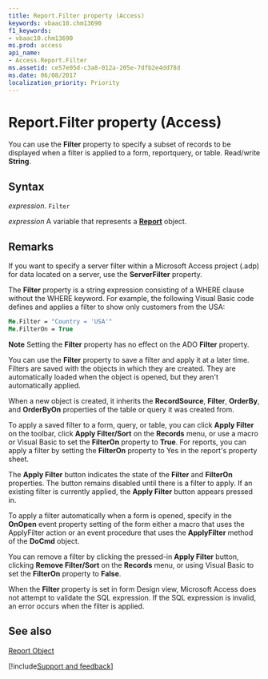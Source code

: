 ```yaml
---
title: Report.Filter property (Access)
keywords: vbaac10.chm13690
f1_keywords:
- vbaac10.chm13690
ms.prod: access
api_name:
- Access.Report.Filter
ms.assetid: ce57e05d-c3a8-012a-205e-7dfb2e4dd78d
ms.date: 06/08/2017
localization_priority: Priority
---
```



# Report.Filter property (Access)

You can use the  **Filter** property to specify a subset of records to be displayed when a filter is applied to a form, reportquery, or table. Read/write **String**.


## Syntax

_expression_. `Filter`

_expression_ A variable that represents a **[Report](Access.Report.md)** object.


## Remarks

If you want to specify a server filter within a Microsoft Access project (.adp) for data located on a server, use the  **ServerFilter** property.

The  **Filter** property is a string expression consisting of a WHERE clause without the WHERE keyword. For example, the following Visual Basic code defines and applies a filter to show only customers from the USA:




```vb
Me.Filter = "Country = 'USA'" 
Me.FilterOn = True
```


 **Note**  Setting the  **Filter** property has no effect on the ADO **Filter** property.

You can use the  **Filter** property to save a filter and apply it at a later time. Filters are saved with the objects in which they are created. They are automatically loaded when the object is opened, but they aren't automatically applied.

When a new object is created, it inherits the  **RecordSource**, **Filter**, **OrderBy**, and **OrderByOn** properties of the table or query it was created from.

To apply a saved filter to a form, query, or table, you can click  **Apply Filter** on the toolbar, click **Apply Filter/Sort** on the **Records** menu, or use a macro or Visual Basic to set the **FilterOn** property to **True**. For reports, you can apply a filter by setting the **FilterOn** property to Yes in the report's property sheet.

The  **Apply Filter** button indicates the state of the **Filter** and **FilterOn** properties. The button remains disabled until there is a filter to apply. If an existing filter is currently applied, the **Apply Filter** button appears pressed in.

To apply a filter automatically when a form is opened, specify in the  **OnOpen** event property setting of the form either a macro that uses the ApplyFilter action or an event procedure that uses the **ApplyFilter** method of the **DoCmd** object.

You can remove a filter by clicking the pressed-in  **Apply Filter** button, clicking **Remove Filter/Sort** on the **Records** menu, or using Visual Basic to set the **FilterOn** property to **False**.

When the  **Filter** property is set in form Design view, Microsoft Access does not attempt to validate the SQL expression. If the SQL expression is invalid, an error occurs when the filter is applied.


## See also


[Report Object](Access.Report.md)

[!include[Support and feedback](~/includes/feedback-boilerplate.md)]